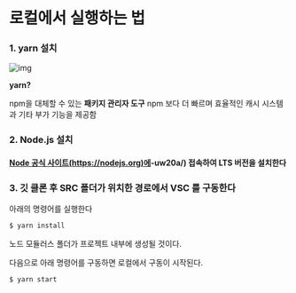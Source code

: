 # 로컬에서 실행하는 법

### 1. yarn 설치

![img](https://blog.kakaocdn.net/dn/d0Eol7/btrGuSUhzVp/KrGqKpIZETNSRjy3bnbtC1/img.png)

**yarn?**

npm을 대체할 수 있는 **패키지 관리자 도구**
npm 보다 더 빠르며 효율적인 캐시 시스템과 기타 부가 기능을 제공함



### 2. Node.js 설치

#### [Node 공식 사이트(](https://delay100.tistory.com/5#Node%--%EA%B-%B-%EC%-B%-D%--%EC%--%AC%EC%-D%B-%ED%-A%B--https%-A%-F%-Fnodejs-org-%EC%--%--%--%EC%A-%--%EC%--%-D%ED%--%-C%EB%-B%A--)[https://nodejs.org)에](https://nodejs.xn--org)-uw20a/) 접속하여 LTS 버전을 설치한다



### 3. 깃 클론 후 SRC 폴더가 위치한 경로에서 VSC 를 구동한다

아래의 명령어를 실행한다

```bash
$ yarn install
```

노드 모듈러스 폴더가 프로젝트 내부에 생성될 것이다.



다음으로 아래 명령어를 구동하면 로컬에서 구동이 시작된다.

```bash
$ yarn start
```



